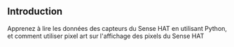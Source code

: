 ## Introduction

Apprenez à lire les données des capteurs du Sense HAT en utilisant Python, et comment utiliser pixel art sur l'affichage des pixels du Sense HAT